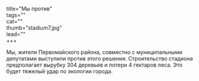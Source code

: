 title="Мы против"  
tags=""  
cat=""  
thumb="stadium7.jpg"  
lead=""  
+++  

Мы, жители Первомайского района, совместно с муниципальными депутатами выступили против этого решения. Строительство стадиона предполагает вырубку 304 деревьев и потери 4 гектаров леса. Это будет тяжелый удар по экологии города.

